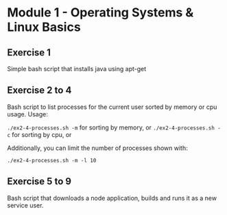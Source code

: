 # Module 1 - Operating Systems & Linux Basics


## Exercise 1
Simple bash script that installs java using apt-get

## Exercise 2 to 4
Bash script to list processes for the current user sorted by memory or cpu usage. Usage:

`./ex2-4-processes.sh -m` for sorting by memory, or
`./ex2-4-processes.sh -c` for sorting by cpu, or

Additionally, you can limit the number of processes shown with:

`./ex2-4-processes.sh -m -l 10`

## Exercise 5 to 9
Bash script that downloads a node application, builds and runs it as a new service user.

